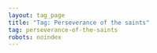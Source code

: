 ```yaml
---
layout: tag_page
title: "Tag: Perseverance of the saints"
tag: perseverance-of-the-saints
robots: noindex
---
```

